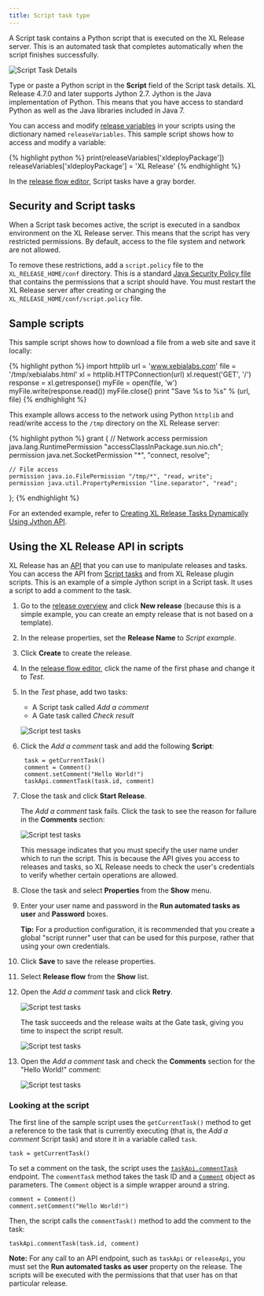 ```yaml
---
title: Script task type
---
```


A Script task contains a Python script that is executed on the XL Release server. This is an automated task that completes automatically when the script finishes successfully.

![Script Task Details](/xl-release/images/script-task-details.png)

Type or paste a Python script in the **Script** field of the Script task details. XL Release 4.7.0 and later supports Jython 2.7. Jython is the Java implementation of Python. This means that you have access to standard Python as well as the Java libraries included in Java 7.

You can access and modify [release variables](/xl-release/concept/variables-in-xl-release.html) in your scripts using the dictionary named `releaseVariables`. This sample script shows how to access and modify a variable:

{% highlight python %}
print(releaseVariables['xldeployPackage'])
releaseVariables['xldeployPackage'] = 'XL Release'
{% endhighlight %}

In the [release flow editor](/xl-release/how-to/using-the-release-flow-editor.html), Script tasks have a gray border.

## Security and Script tasks

When a Script task becomes active, the script is executed in a sandbox environment on the XL Release server. This means that the script has very restricted permissions. By default, access to the file system and network are not allowed.

To remove these restrictions, add a `script.policy` file to the `XL_RELEASE_HOME/conf` directory. This is a standard [Java Security Policy file](http://docs.oracle.com/javase/7/docs/technotes/guides/security/PolicyFiles.html) that contains the permissions that a script should have. You must restart the XL Release server after creating or changing the `XL_RELEASE_HOME/conf/script.policy` file.

## Sample scripts

This sample script shows how to download a file from a web site and save it locally:

{% highlight python %}
import httplib
url = 'www.xebialabs.com'
file = '/tmp/xebialabs.html'
xl = httplib.HTTPConnection(url)
xl.request('GET', '/')
response = xl.getresponse()
myFile = open(file, 'w')
myFile.write(response.read())
myFile.close()
print "Save %s to %s" % (url, file)
{% endhighlight %}

This example allows access to the network using Python `httplib` and read/write access to the `/tmp` directory on the XL Release server:

{% highlight python %}
grant {
    // Network access
    permission  java.lang.RuntimePermission "accessClassInPackage.sun.nio.ch";
    permission  java.net.SocketPermission "*", "connect, resolve";

    // File access
    permission java.io.FilePermission "/tmp/*", "read, write";
    permission java.util.PropertyPermission "line.separator", "read";
};
{% endhighlight %}

For an extended example, refer to [Creating XL Release Tasks Dynamically Using Jython API](http://blog.xebialabs.com/2015/08/11/creating-xl-release-tasks-dynamically-using-jython-api/).

## Using the XL Release API in scripts

XL Release has an [API](/jython-docs/#!/xl-release/5.0.x/) that you can use to manipulate releases and tasks. You can access the API from [Script tasks](/xl-release/how-to/create-a-script-task.html) and from XL Release plugin scripts. This is an example of a simple Jython script in a Script task. It uses a script to add a comment to the task.

1. Go to the [release overview](/xl-release/how-to/using-the-release-overview.html) and click **New release** (because this is a simple example, you can create an empty release that is not based on a template).
1. In the release properties, set the **Release Name** to _Script example_.
1. Click **Create** to create the release.
1. In the [release flow editor](/xl-release/how-to/using-the-release-flow-editor.html), click the name of the first phase and change it to _Test_.
1. In the _Test_ phase, add two tasks:
    * A Script task called _Add a comment_
    * A Gate task called _Check result_

    ![Script test tasks](/xl-release/images/script-test/phase.png)

1. Click the _Add a comment_ task and add the following **Script**:

        task = getCurrentTask()
        comment = Comment()
        comment.setComment("Hello World!")
        taskApi.commentTask(task.id, comment)
1. Close the task and click **Start Release**.

    The _Add a comment_ task fails. Click the task to see the reason for failure in the **Comments** section:

    ![Script test tasks](/xl-release/images/script-test/no-run-as-user.png)

    This message indicates that you must specify the user name under which to run the script. This is because the API gives you access to releases and tasks, so XL Release needs to check the user's credentials to verify whether certain operations are allowed.
1. Close the task and select **Properties** from the **Show** menu.
1. Enter your user name and password in the **Run automated tasks as user** and **Password** boxes.

    **Tip:** For a production configuration, it is recommended that you create a global "script runner" user that can be used for this purpose, rather that using your own credentials.

1. Click **Save** to save the release properties.
1. Select **Release flow** from the **Show** list.
1. Open the _Add a comment_ task and click **Retry**.

    ![Script test tasks](/xl-release/images/script-test/retry.png)

    The task succeeds and the release waits at the Gate task, giving you time to inspect the script result.

    ![Script test tasks](/xl-release/images/script-test/check-result.png)

1. Open the _Add a comment_ task and check the **Comments** section for the "Hello World!" comment:

    ![Script test tasks](/xl-release/images/script-test/hello-world.png)

### Looking at the script

The first line of the sample script uses the `getCurrentTask()` method to get a reference to the task that is currently executing (that is, the _Add a comment_ Script task) and store it in a variable called `task`.

    task = getCurrentTask()

To set a comment on the task, the script uses the [`taskApi.commentTask`](/jython-docs/#!/xl-release/5.0.x//service/com.xebialabs.xlrelease.api.v1.TaskApi) endpoint. The `commentTask` method takes the task ID and a [`Comment`](/jython-docs/#!/xl-release/5.0.x//service/com.xebialabs.xlrelease.api.v1.forms.Comment) object as parameters. The `Comment` object is a simple wrapper around a string.

    comment = Comment()
    comment.setComment("Hello World!")

Then, the script calls the `commentTask()` method to add the comment to the task:

    taskApi.commentTask(task.id, comment)

**Note:** For any call to an API endpoint, such as `taskApi` or `releaseApi`, you must set the **Run automated tasks as user** property on the release. The scripts will be executed with the permissions that that user has on that particular release.
